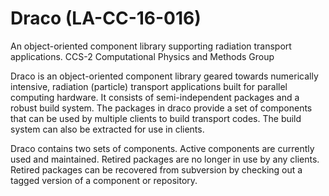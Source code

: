 # Draco (LA-CC-16-016)
An object-oriented component library supporting radiation transport applications.
CCS-2 Computational Physics and Methods Group

Draco is an object-oriented component library geared towards
numerically intensive, radiation (particle) transport applications
built for parallel computing hardware.  It consists of
semi-independent packages and a robust build system.  The packages in
draco provide a set of components that can be used by multiple clients
to build transport codes.  The build system can also be extracted for
use in clients.

Draco contains two sets of components.  Active components are
currently used and maintained.  Retired packages are no longer in use
by any clients.  Retired packages can be recovered from subversion by
checking out a tagged version of a component or repository.

